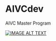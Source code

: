 # AIVCdev
AIVC Master Program

[![IMAGE ALT TEXT](http://img.youtube.com/vi/YOUTUBE_VIDEO_ID_HERE/0.jpg)](https://im.ge/i/afsAvD "Optimization of former holder and RASM alignment setting")
